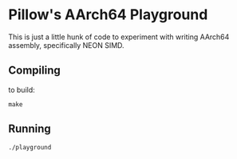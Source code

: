 Pillow's AArch64 Playground
===========================

This is just a little hunk of code to experiment with writing
AArch64 assembly, specifically NEON SIMD.

## Compiling

to build:

    make

## Running

    ./playground
